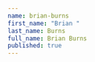 ```yaml
---
name: brian-burns
first_name: "Brian "
last_name: Burns
full_name: Brian Burns
published: true
---
```

